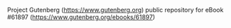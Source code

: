 Project Gutenberg (https://www.gutenberg.org) public repository for eBook #61897 (https://www.gutenberg.org/ebooks/61897)
